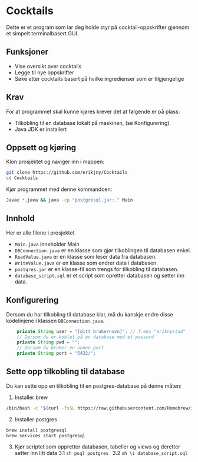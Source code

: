 # Cocktails 
Dette er et program som lar deg holde styr på cocktail-oppskrifter gjennom et simpelt terminalbasert GUI.

## Funksjoner
- Vise oversikt over cocktails
- Legge til nye oppskrifter
- Søke etter cocktails basert på hvilke ingredienser som er tilgjengelige

## Krav
For at programmet skal kunne kjøres krever det at følgende er på plass:
- Tilkobling til en database lokalt på maskinen, (se Konfigurering).
- Java JDK er installert

## Oppsett og kjøring
Klon prosjektet og naviger inn i mappen:
```sh
git clone https://github.com/erikjny/Cocktails
cd Cocktails
```

Kjør programmet med denne kommandoen:
```sh
Javac *.java && java -cp "postgresql.jar:." Main
```

## Innhold
Her er alle filene i prosjektet
- `Main.java`  inneholder Main
- `DBConnection.java`  er en klasse som gjør tilkoblingen til databasen enkel.
- `ReadValue.java`  er en klasse som leser data fra databasen.
- `WriteValue.java`  er en klasse som endrer data i databasen.
- `postgres.jar`  er en klasse-fil som trengs for tilkobling til databasen.
- `database_script.sql`  er et script som opretter databasen og setter inn data.

## Konfigurering
Dersom du har tilkobling til database klar, må du kanskje endre disse kodelinjene i klassen `DBConnection.java`.
```java
    private String user = "[ditt brukernavn]"; // f.eks "eriknystad"
    // Dersom du er koblet på en database med et passord
    private String pwd = "";
    // Dersom du bruker en annen port
    private String port = "5432/";
```


## Sette opp tilkobling til database
Du kan sette opp en tilkobling til en postgres-database på denne måten:

1. Installer brew
```sh
/bin/bash -c "$(curl -fsSL https://raw.githubusercontent.com/Homebrew/install/HEAD/install.sh)"
```
2. Installer postgres
```sh
brew install postgresql
brew services start postgresql
```
3. Kjør scriptet som oppretter databasen, tabeller og views og deretter setter inn litt data
    3.1 ```sh psql postgres ```
    3.2 ```sh \i database_script.sql ```
